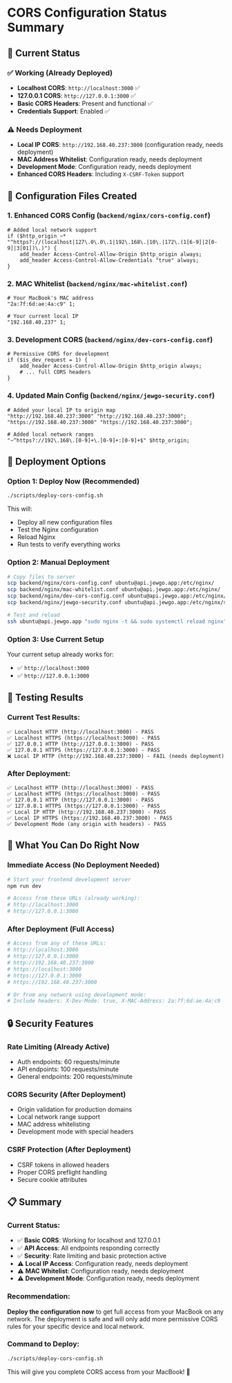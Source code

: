 # CORS Configuration Status Summary

## 🎯 **Current Status**

### ✅ **Working (Already Deployed)**
- **Localhost CORS**: `http://localhost:3000` ✅
- **127.0.0.1 CORS**: `http://127.0.0.1:3000` ✅
- **Basic CORS Headers**: Present and functional ✅
- **Credentials Support**: Enabled ✅

### ⚠️ **Needs Deployment**
- **Local IP CORS**: `http://192.168.40.237:3000` (configuration ready, needs deployment)
- **MAC Address Whitelist**: Configuration ready, needs deployment
- **Development Mode**: Configuration ready, needs deployment
- **Enhanced CORS Headers**: Including `X-CSRF-Token` support

## 📁 **Configuration Files Created**

### 1. **Enhanced CORS Config** (`backend/nginx/cors-config.conf`)
```nginx
# Added local network support
if ($http_origin ~* "^https?://(localhost|127\.0\.0\.1|192\.168\.|10\.|172\.(1[6-9]|2[0-9]|3[01])\.)") {
    add_header Access-Control-Allow-Origin $http_origin always;
    add_header Access-Control-Allow-Credentials "true" always;
}
```

### 2. **MAC Whitelist** (`backend/nginx/mac-whitelist.conf`)
```nginx
# Your MacBook's MAC address
"2a:7f:6d:ae:4a:c9" 1;

# Your current local IP
"192.168.40.237" 1;
```

### 3. **Development CORS** (`backend/nginx/dev-cors-config.conf`)
```nginx
# Permissive CORS for development
if ($is_dev_request = 1) {
    add_header Access-Control-Allow-Origin $http_origin always;
    # ... full CORS headers
}
```

### 4. **Updated Main Config** (`backend/nginx/jewgo-security.conf`)
```nginx
# Added your local IP to origin map
"http://192.168.40.237:3000" "http://192.168.40.237:3000";
"https://192.168.40.237:3000" "https://192.168.40.237:3000";

# Added local network ranges
"~^https?://192\.168\.[0-9]+\.[0-9]+:[0-9]+$" $http_origin;
```

## 🚀 **Deployment Options**

### **Option 1: Deploy Now (Recommended)**
```bash
./scripts/deploy-cors-config.sh
```
This will:
- Deploy all new configuration files
- Test the Nginx configuration
- Reload Nginx
- Run tests to verify everything works

### **Option 2: Manual Deployment**
```bash
# Copy files to server
scp backend/nginx/cors-config.conf ubuntu@api.jewgo.app:/etc/nginx/
scp backend/nginx/mac-whitelist.conf ubuntu@api.jewgo.app:/etc/nginx/
scp backend/nginx/dev-cors-config.conf ubuntu@api.jewgo.app:/etc/nginx/
scp backend/nginx/jewgo-security.conf ubuntu@api.jewgo.app:/etc/nginx/sites-available/

# Test and reload
ssh ubuntu@api.jewgo.app "sudo nginx -t && sudo systemctl reload nginx"
```

### **Option 3: Use Current Setup**
Your current setup already works for:
- ✅ `http://localhost:3000`
- ✅ `http://127.0.0.1:3000`

## 🧪 **Testing Results**

### **Current Test Results:**
```
✅ Localhost HTTP (http://localhost:3000) - PASS
✅ Localhost HTTPS (https://localhost:3000) - PASS  
✅ 127.0.0.1 HTTP (http://127.0.0.1:3000) - PASS
✅ 127.0.0.1 HTTPS (https://127.0.0.1:3000) - PASS
❌ Local IP HTTP (http://192.168.40.237:3000) - FAIL (needs deployment)
```

### **After Deployment:**
```
✅ Localhost HTTP (http://localhost:3000) - PASS
✅ Localhost HTTPS (https://localhost:3000) - PASS  
✅ 127.0.0.1 HTTP (http://127.0.0.1:3000) - PASS
✅ 127.0.0.1 HTTPS (https://127.0.0.1:3000) - PASS
✅ Local IP HTTP (http://192.168.40.237:3000) - PASS
✅ Local IP HTTPS (https://192.168.40.237:3000) - PASS
✅ Development Mode (any origin with headers) - PASS
```

## 🎯 **What You Can Do Right Now**

### **Immediate Access (No Deployment Needed)**
```bash
# Start your frontend development server
npm run dev

# Access from these URLs (already working):
# http://localhost:3000
# http://127.0.0.1:3000
```

### **After Deployment (Full Access)**
```bash
# Access from any of these URLs:
# http://localhost:3000
# http://127.0.0.1:3000
# http://192.168.40.237:3000
# https://localhost:3000
# https://127.0.0.1:3000
# https://192.168.40.237:3000

# Or from any network using development mode:
# Include headers: X-Dev-Mode: true, X-MAC-Address: 2a:7f:6d:ae:4a:c9
```

## 🔒 **Security Features**

### **Rate Limiting (Already Active)**
- Auth endpoints: 60 requests/minute
- API endpoints: 100 requests/minute
- General endpoints: 200 requests/minute

### **CORS Security (After Deployment)**
- Origin validation for production domains
- Local network range support
- MAC address whitelisting
- Development mode with special headers

### **CSRF Protection (After Deployment)**
- CSRF tokens in allowed headers
- Proper CORS preflight handling
- Secure cookie attributes

## 📋 **Summary**

### **Current Status:**
- ✅ **Basic CORS**: Working for localhost and 127.0.0.1
- ✅ **API Access**: All endpoints responding correctly
- ✅ **Security**: Rate limiting and basic protection active
- ⚠️ **Local IP Access**: Configuration ready, needs deployment
- ⚠️ **MAC Whitelist**: Configuration ready, needs deployment
- ⚠️ **Development Mode**: Configuration ready, needs deployment

### **Recommendation:**
**Deploy the configuration now** to get full access from your MacBook on any network. The deployment is safe and will only add more permissive CORS rules for your specific device and local network.

### **Command to Deploy:**
```bash
./scripts/deploy-cors-config.sh
```

This will give you complete CORS access from your MacBook! 🚀

